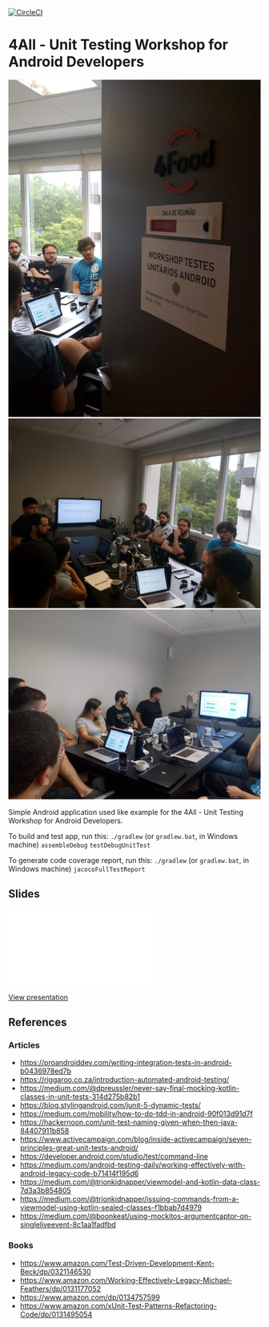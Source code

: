 [![CircleCI](https://circleci.com/gh/4alltecnologia/android-automation-test/tree/master.svg?style=svg)](https://circleci.com/gh/4alltecnologia/android-automation-test/tree/master)

# 4All - Unit Testing Workshop for Android Developers

![{w=100%}](attachments/workshop_1.jpg)
![{w=100%}](attachments/workshop_2.jpg)
![{w=100%}](attachments/workshop_3.jpg)

Simple Android application used like example for the 4All - Unit Testing Workshop for Android Developers.

To build and test app, run this: `./gradlew` (or `gradlew.bat`, in Windows machine) `assembleDebug` `testDebugUnitTest`

To generate code coverage report, run this: `./gradlew` (or `gradlew.bat`, in Windows machine) `jacocoFullTestReport`

## Slides

<object data="attachments/4all_unit_testing_workshop_for_android_developers.pdf" type="application/pdf" width="700px" height="700px">
    <embed src="attachments/4all_unit_testing_workshop_for_android_developers.pdf">
        <p><a href="attachments/4all_unit_testing_workshop_for_android_developers.pdf">View presentation</a></p>
    </embed>
</object>

## References

### Articles

* https://proandroiddev.com/writing-integration-tests-in-android-b0436978ed7b
* https://riggaroo.co.za/introduction-automated-android-testing/
* https://medium.com/@dpreussler/never-say-final-mocking-kotlin-classes-in-unit-tests-314d275b82b1
* https://blog.stylingandroid.com/junit-5-dynamic-tests/
* https://medium.com/mobility/how-to-do-tdd-in-android-90f013d91d7f
* https://hackernoon.com/unit-test-naming-given-when-then-java-84407911b858
* https://www.activecampaign.com/blog/inside-activecampaign/seven-principles-great-unit-tests-android/
* https://developer.android.com/studio/test/command-line
* https://medium.com/android-testing-daily/working-effectively-with-android-legacy-code-b71414f195d6
* https://medium.com/@trionkidnapper/viewmodel-and-kotlin-data-class-7d3a3b854805
* https://medium.com/@trionkidnapper/issuing-commands-from-a-viewmodel-using-kotlin-sealed-classes-f1bbab7d4979
* https://medium.com/@boonkeat/using-mockitos-argumentcaptor-on-singleliveevent-8c1aa1fadfbd

### Books

* https://www.amazon.com/Test-Driven-Development-Kent-Beck/dp/0321146530
* https://www.amazon.com/Working-Effectively-Legacy-Michael-Feathers/dp/0131177052
* https://www.amazon.com/dp/0134757599
* https://www.amazon.com/xUnit-Test-Patterns-Refactoring-Code/dp/0131495054